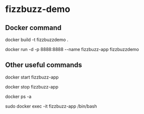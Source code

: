 # fizzbuzz-demo












## Docker command

docker build -t fizzbuzzdemo .

docker run -d -p 8888:8888 --name fizzbuzz-app fizzbuzzdemo

## Other useful commands
docker start fizzbuzz-app

docker stop fizzbuzz-app

docker ps -a

sudo docker exec -it fizzbuzz-app /bin/bash
